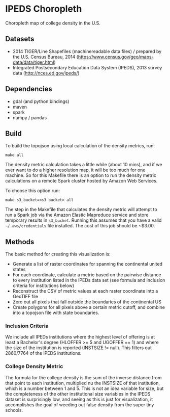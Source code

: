 # IPEDS Choropleth

Choropleth map of college density in the U.S.

## Datasets

- 2014 TIGER/Line Shapefiles (machinereadable data files) / prepared by the U.S. Census Bureau, 2014 (https://www.census.gov/geo/maps-data/data/tiger.html)
- Integrated Postsecondary Education Data System (IPEDS), 2013 survey data (http://nces.ed.gov/ipeds/)


## Dependencies

- gdal (and python bindings)
- maven
- spark
- numpy / pandas

## Build

To build the topojson using local calculation of the density metrics, run:

`make all`

The density metric calculation takes a little while (about 10 mins), and if we ever want to do a higher resolution map,
it will be too much for one machine. So for this Makefile there is an option to run the density metric calculations on
 a remote Spark cluster hosted by Amazon Web Services.

To choose this option run:

`make s3_bucket=<s3 bucket> all`

The step in the Makefile that calculates the density metric will attempt to run a Spark job via the
Amazon Elastic Mapreduce service and store temporary results in `s3_bucket`. Running this assumes that you
have a valid `~/.aws/credentials` file installed. The cost of this job should be ~$3.00.

## Methods
The basic method for creating this visualization is:

- Generate a list of raster coordinates for spanning the continental united states
- For each coordinate, calculate a metric based on the pairwise distance to every institution listed in the IPEDs data set
(see formula and inclusion criteria for institutions below)
- Reconstruct the CSV of metric values at each raster coordinate into a GeoTIFF file
- Zero out all pixels that fall outside the boundaries of the continental US
- Create polygons for all pixels above a certain metric cutoff, and combine into a topojson file with state boundaries.

### Inclusion Criteria

We include all IPEDs institutions where the highest level of offering is at least a Bachelor's degree
(HLOFFER >= 5 and UGOFFER == 1) and where the size of the institution is reported (INSTSIZE != null).
This filters out 2860/7764 of the IPEDS institutions.

### College Density Metric

The formula for the college density is the sum of the inverse distance from that point to each institution, multiplied
nu the INSTSIZE of that institution, which is a number between 1 and 5. This is not an idea variable for size, but
the completeness of the other institutional size variables in the IPEDS dataset is surprisingly low,
and seeing as this is just for visualization, it accomplishes the goal of weeding out false density from the super tiny schools.
